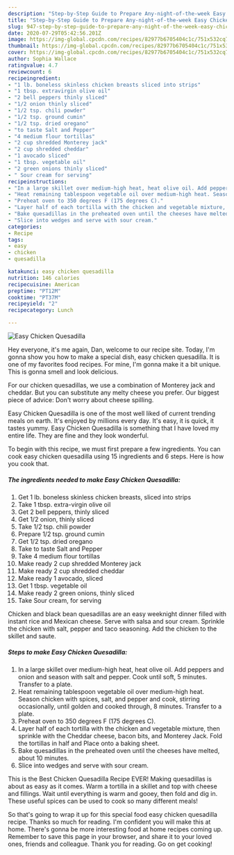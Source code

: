 ```yaml
---
description: "Step-by-Step Guide to Prepare Any-night-of-the-week Easy Chicken Quesadilla"
title: "Step-by-Step Guide to Prepare Any-night-of-the-week Easy Chicken Quesadilla"
slug: 947-step-by-step-guide-to-prepare-any-night-of-the-week-easy-chicken-quesadilla
date: 2020-07-29T05:42:56.201Z
image: https://img-global.cpcdn.com/recipes/82977b6705404c1c/751x532cq70/easy-chicken-quesadilla-recipe-main-photo.jpg
thumbnail: https://img-global.cpcdn.com/recipes/82977b6705404c1c/751x532cq70/easy-chicken-quesadilla-recipe-main-photo.jpg
cover: https://img-global.cpcdn.com/recipes/82977b6705404c1c/751x532cq70/easy-chicken-quesadilla-recipe-main-photo.jpg
author: Sophia Wallace
ratingvalue: 4.7
reviewcount: 6
recipeingredient:
- "1 lb. boneless skinless chicken breasts sliced into strips"
- "1 tbsp. extravirgin olive oil"
- "2 bell peppers thinly sliced"
- "1/2 onion thinly sliced"
- "1/2 tsp. chili powder"
- "1/2 tsp. ground cumin"
- "1/2 tsp. dried oregano"
- "to taste Salt and Pepper"
- "4 medium flour tortillas"
- "2 cup shredded Monterey jack"
- "2 cup shredded cheddar"
- "1 avocado sliced"
- "1 tbsp. vegetable oil"
- "2 green onions thinly sliced"
- " Sour cream for serving"
recipeinstructions:
- "In a large skillet over medium-high heat, heat olive oil. Add peppers and onion and season with salt and pepper. Cook until soft, 5 minutes. Transfer to a plate."
- "Heat remaining tablespoon vegetable oil over medium-high heat. Season chicken with spices, salt, and pepper and cook, stirring occasionally, until golden and cooked through, 8 minutes. Transfer to a plate."
- "Preheat oven to 350 degrees F (175 degrees C)."
- "Layer half of each tortilla with the chicken and vegetable mixture, then sprinkle with the Cheddar cheese, bacon bits, and Monterey Jack. Fold the tortillas in half and Place onto a baking sheet."
- "Bake quesadillas in the preheated oven until the cheeses have melted, about 10 minutes."
- "Slice into wedges and serve with sour cream."
categories:
- Recipe
tags:
- easy
- chicken
- quesadilla

katakunci: easy chicken quesadilla 
nutrition: 146 calories
recipecuisine: American
preptime: "PT12M"
cooktime: "PT37M"
recipeyield: "2"
recipecategory: Lunch

---
```



![Easy Chicken Quesadilla](https://img-global.cpcdn.com/recipes/82977b6705404c1c/751x532cq70/easy-chicken-quesadilla-recipe-main-photo.jpg)

Hey everyone, it's me again, Dan, welcome to our recipe site. Today, I'm gonna show you how to make a special dish, easy chicken quesadilla. It is one of my favorites food recipes. For mine, I'm gonna make it a bit unique. This is gonna smell and look delicious.

For our chicken quesadillas, we use a combination of Monterey jack and cheddar. But you can substitute any melty cheese you prefer. Our biggest piece of advice: Don&#39;t worry about cheese spilling.

Easy Chicken Quesadilla is one of the most well liked of current trending meals on earth. It's enjoyed by millions every day. It's easy, it is quick, it tastes yummy. Easy Chicken Quesadilla is something that I have loved my entire life. They are fine and they look wonderful.


To begin with this recipe, we must first prepare a few ingredients. You can cook easy chicken quesadilla using 15 ingredients and 6 steps. Here is how you cook that.

<!--inarticleads1-->

##### The ingredients needed to make Easy Chicken Quesadilla:

1. Get 1 lb. boneless skinless chicken breasts, sliced into strips
1. Take 1 tbsp. extra-virgin olive oil
1. Get 2 bell peppers, thinly sliced
1. Get 1/2 onion, thinly sliced
1. Take 1/2 tsp. chili powder
1. Prepare 1/2 tsp. ground cumin
1. Get 1/2 tsp. dried oregano
1. Take to taste Salt and Pepper
1. Take 4 medium flour tortillas
1. Make ready 2 cup shredded Monterey jack
1. Make ready 2 cup shredded cheddar
1. Make ready 1 avocado, sliced
1. Get 1 tbsp. vegetable oil
1. Make ready 2 green onions, thinly sliced
1. Take  Sour cream, for serving


Chicken and black bean quesadillas are an easy weeknight dinner filled with instant rice and Mexican cheese. Serve with salsa and sour cream. Sprinkle the chicken with salt, pepper and taco seasoning. Add the chicken to the skillet and saute. 

<!--inarticleads2-->

##### Steps to make Easy Chicken Quesadilla:

1. In a large skillet over medium-high heat, heat olive oil. Add peppers and onion and season with salt and pepper. Cook until soft, 5 minutes. Transfer to a plate.
1. Heat remaining tablespoon vegetable oil over medium-high heat. Season chicken with spices, salt, and pepper and cook, stirring occasionally, until golden and cooked through, 8 minutes. Transfer to a plate.
1. Preheat oven to 350 degrees F (175 degrees C).
1. Layer half of each tortilla with the chicken and vegetable mixture, then sprinkle with the Cheddar cheese, bacon bits, and Monterey Jack. Fold the tortillas in half and Place onto a baking sheet.
1. Bake quesadillas in the preheated oven until the cheeses have melted, about 10 minutes.
1. Slice into wedges and serve with sour cream.


This is the Best Chicken Quesadilla Recipe EVER! Making quesadillas is about as easy as it comes. Warm a tortilla in a skillet and top with cheese and fillings. Wait until everything is warm and gooey, then fold and dig in. These useful spices can be used to cook so many different meals! 

So that's going to wrap it up for this special food easy chicken quesadilla recipe. Thanks so much for reading. I'm confident you will make this at home. There's gonna be more interesting food at home recipes coming up. Remember to save this page in your browser, and share it to your loved ones, friends and colleague. Thank you for reading. Go on get cooking!
